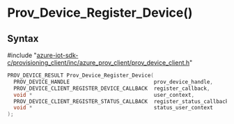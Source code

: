 # Prov_Device_Register_Device()

## Syntax

\#include "[azure-iot-sdk-c/provisioning_client/inc/azure_prov_client/prov_device_client.h](../iot-c-ref-prov-device-client-h.md)"  
```C
PROV_DEVICE_RESULT Prov_Device_Register_Device(
  PROV_DEVICE_HANDLE                           prov_device_handle,
  PROV_DEVICE_CLIENT_REGISTER_DEVICE_CALLBACK  register_callback,
  void *                                       user_context,
  PROV_DEVICE_CLIENT_REGISTER_STATUS_CALLBACK  register_status_callback,
  void *                                       status_user_context
);
```

